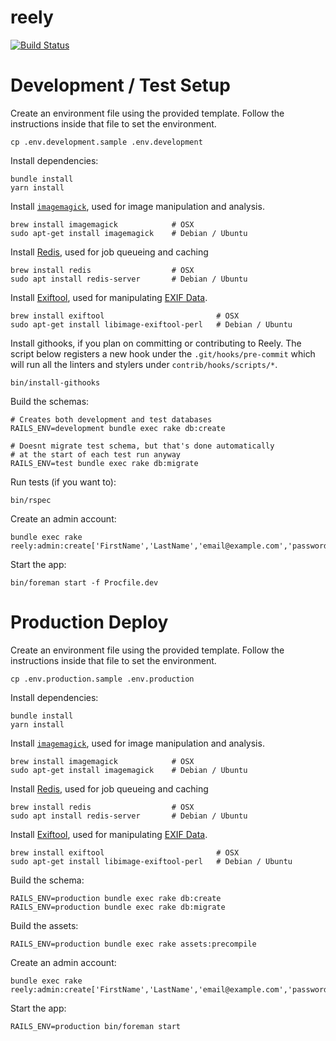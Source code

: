 # reely

[![Build Status](https://gitlab.com/reely/reely/badges/master/build.svg)](https://gitlab.com/reely/reely/pipelines)


# Development / Test Setup

Create an environment file using the provided template. Follow the instructions inside that file to set the environment.

```
cp .env.development.sample .env.development
```

Install dependencies:

```
bundle install
yarn install
```

Install [`imagemagick`](www.imagemagick.org/), used for image manipulation and analysis.

```
brew install imagemagick            # OSX
sudo apt-get install imagemagick    # Debian / Ubuntu
```

Install [Redis](https://redis.io), used for job queueing and caching

```
brew install redis                  # OSX
sudo apt install redis-server       # Debian / Ubuntu
```

Install [Exiftool](https://www.sno.phy.queensu.ca/~phil/exiftool), used for manipulating [EXIF Data](https://en.wikipedia.org/wiki/Exif).

```
brew install exiftool                         # OSX
sudo apt-get install libimage-exiftool-perl   # Debian / Ubuntu
```

Install githooks, if you plan on committing or contributing to Reely.
The script below registers a new hook under the `.git/hooks/pre-commit` which will run all the linters and stylers under `contrib/hooks/scripts/*`.

```
bin/install-githooks
```

Build the schemas:

```
# Creates both development and test databases
RAILS_ENV=development bundle exec rake db:create

# Doesnt migrate test schema, but that's done automatically
# at the start of each test run anyway
RAILS_ENV=test bundle exec rake db:migrate
```

Run tests (if you want to):

```
bin/rspec
```

Create an admin account:

```
bundle exec rake reely:admin:create['FirstName','LastName','email@example.com','password']
```

Start the app:

```
bin/foreman start -f Procfile.dev
```

# Production Deploy

Create an environment file using the provided template. Follow the instructions inside that file to set the environment.

```
cp .env.production.sample .env.production
```

Install dependencies:

```
bundle install
yarn install
```

Install [`imagemagick`](www.imagemagick.org/), used for image manipulation and analysis.

```
brew install imagemagick            # OSX
sudo apt-get install imagemagick    # Debian / Ubuntu
```

Install [Redis](https://redis.io), used for job queueing and caching

```
brew install redis                  # OSX
sudo apt install redis-server       # Debian / Ubuntu
```

Install [Exiftool](https://www.sno.phy.queensu.ca/~phil/exiftool), used for manipulating [EXIF Data](https://en.wikipedia.org/wiki/Exif).

```
brew install exiftool                         # OSX
sudo apt-get install libimage-exiftool-perl   # Debian / Ubuntu
```

Build the schema:

```
RAILS_ENV=production bundle exec rake db:create
RAILS_ENV=production bundle exec rake db:migrate
```

Build the assets:

```
RAILS_ENV=production bundle exec rake assets:precompile
```

Create an admin account:

```
bundle exec rake reely:admin:create['FirstName','LastName','email@example.com','password']
```

Start the app:

```
RAILS_ENV=production bin/foreman start
```
